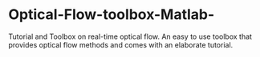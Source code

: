 # Optical-Flow-toolbox-Matlab-
Tutorial and Toolbox on real-time optical flow. An easy to use toolbox that provides optical flow methods and comes with an elaborate tutorial.

